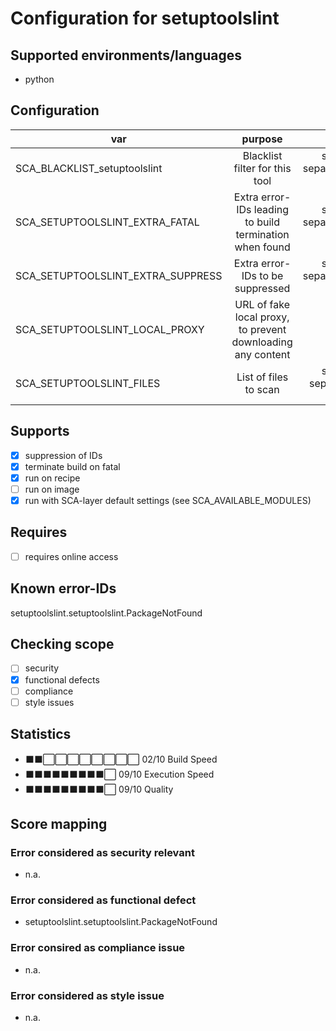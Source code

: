 # Configuration for setuptoolslint

## Supported environments/languages

* python

## Configuration

| var | purpose | type | default |
| ------------- |:-------------:| -----:| -----:
| SCA_BLACKLIST_setuptoolslint | Blacklist filter for this tool | space-separated-list | "linux-*"
| SCA_SETUPTOOLSLINT_EXTRA_FATAL | Extra error-IDs leading to build termination when found | space-separated-list | ""
| SCA_SETUPTOOLSLINT_EXTRA_SUPPRESS | Extra error-IDs to be suppressed | space-separated-list | ""
| SCA_SETUPTOOLSLINT_LOCAL_PROXY | URL of fake local proxy, to prevent downloading any content | URL | "http://localhost:65533"
| SCA_SETUPTOOLSLINT_FILES | List of files to scan | space-separated list | "\${S}/setup.py"

## Supports

* [x] suppression of IDs
* [x] terminate build on fatal
* [x] run on recipe
* [ ] run on image
* [x] run with SCA-layer default settings (see SCA_AVAILABLE_MODULES)

## Requires

* [ ] requires online access

## Known error-IDs

setuptoolslint.setuptoolslint.PackageNotFound

## Checking scope

* [ ] security
* [x] functional defects
* [ ] compliance
* [ ] style issues

## Statistics

* ⬛⬛⬜⬜⬜⬜⬜⬜⬜⬜ 02/10 Build Speed
* ⬛⬛⬛⬛⬛⬛⬛⬛⬛⬜ 09/10 Execution Speed
* ⬛⬛⬛⬛⬛⬛⬛⬛⬛⬜ 09/10 Quality

## Score mapping

### Error considered as security relevant

* n.a.

### Error considered as functional defect

* setuptoolslint.setuptoolslint.PackageNotFound

### Error consired as compliance issue

* n.a.

### Error considered as style issue

* n.a.
